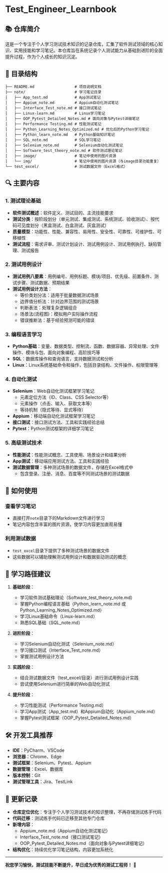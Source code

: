 # Test_Engineer_Learnbook

## 📚 仓库简介

这是一个专注于个人学习测试技术知识的记录仓库，汇集了软件测试领域的核心知识、实用技能和学习笔记。本仓库旨在系统记录个人测试能力从基础到进阶的全面提升过程，作为个人成长的知识沉淀。

## 📁 目录结构

```
├── README.md                  # 项目说明文档
├── note/                      # 学习笔记目录
│   ├── App_test.md            # App测试笔记
│   ├── Appium_note.md         # Appium自动化测试笔记
│   ├── Interface_Test_note.md # 接口测试笔记
│   ├── Linux-learn.md         # Linux学习笔记
│   ├── OOP_Pytest_Detailed_Notes.md # 面向对象与Pytest详细笔记
│   ├── Performance Testing.md # 性能测试笔记
│   ├── Python_Learning_Notes_Optimized.md # 优化后的Python学习笔记
│   ├── Python_learn_note.md   # Python基础知识笔记
│   ├── SQL_note.md            # SQL学习笔记
│   ├── Selenium_note.md       # Selenium自动化测试笔记
│   ├── Software_test_theory_note.md # 软件测试理论笔记
│   ├── image/                 # 笔记中使用的图片资源
│   └── img/                   # 笔记中使用的图片资源（与image目录功能重复）
└── test_excel/                # 测试数据文件（Excel格式）
```

## 🔍 主要内容

### 1. 测试理论基础

- **软件测试概述**：软件定义、测试目的、主流技能要求
- **测试分类**：按阶段划分（单元测试、集成测试、系统测试、验收测试）、按代码可见度划分（黑盒测试、白盒测试、灰盒测试）
- **质量模型**：功能性、性能、兼容性、易用性、安全性、可靠性、可维护性、可移植性
- **测试流程**：需求评审、测试计划设计、测试用例设计、测试用例执行、缺陷管理、测试报告

### 2. 测试用例设计

- **测试用例八要素**：用例编号、用例标题、模块/项目、优先级、前置条件、测试步骤、测试数据、预期结果
- **测试用例设计方法**：
  - 等价类划分法：适用于批量数据测试场景
  - 边界值分析法：针对边界范围的测试场景
  - 判断表法：处理复杂逻辑组合
  - 场景法(流程图)：模拟用户实际操作流程
  - 错误推断法：基于经验预测可能的错误

### 3. 编程语言学习

- **Python基础**：变量、数据类型、控制流、函数、数据容器、异常处理、文件操作、模块与包、面向对象编程、高阶技巧等
- **SQL**：数据库操作和查询语言，支持数据测试和分析
- **Linux**：Linux系统基础命令和操作，包括目录结构、文件操作、权限管理等

### 4. 自动化测试

- **Selenium**：Web自动化测试框架学习笔记
  - 元素定位方法（ID、Class、CSS Selector等）
  - 元素操作（点击、输入、获取文本等）
  - 等待机制（隐式等待、显式等待）
- **Appium**：移动端自动化测试框架学习笔记
- **接口测试**：接口测试方法、工具和实践经验总结
- **Pytest**：Python测试框架的详细学习笔记

### 5. 高级测试技术

- **性能测试**：性能测试概念、工具使用、场景设计和结果分析
- **App测试**：移动端应用测试方法、工具和实践经验
- **测试数据管理**：多种测试场景的数据文件，存储在Excel格式中
  - 包含登录、注册、消息、百度等不同测试场景的测试数据

## 🚀 如何使用

### 查看学习笔记

- 直接打开`note`目录下的Markdown文件进行学习
- 笔记内容包含丰富的图片资源，使学习内容更加直观易懂

### 利用测试数据

- `test_excel`目录下提供了多种测试场景的数据文件
- 这些数据可以辅助理解测试用例设计和数据驱动测试的概念

## 📝 学习路径建议

1. **基础阶段**：
   - 学习软件测试基础理论（Software_test_theory_note.md）
   - 掌握Python编程语言基础（Python_learn_note.md 或 Python_Learning_Notes_Optimized.md）
   - 学习Linux基础命令（Linux-learn.md）
   - 熟悉SQL基础（SQL_note.md）

2. **进阶阶段**：
   - 学习Selenium自动化测试（Selenium_note.md）
   - 学习接口测试（Interface_Test_note.md）
   - 掌握测试用例设计方法

3. **实践阶段**：
   - 结合测试数据文件（test_excel/目录）进行测试用例设计实践
   - 尝试使用Selenium进行简单的Web自动化测试

4. **提升阶段**：
   - 学习性能测试（Performance Testing.md）
   - 学习App测试（App_test.md）和Appium自动化（Appium_note.md）
   - 掌握Pytest测试框架（OOP_Pytest_Detailed_Notes.md）

## 🛠️ 开发工具推荐

- **IDE**：PyCharm、VSCode
- **浏览器**：Chrome、Edge
- **测试框架**：Selenium、Pytest、Appium
- **数据管理**：Excel、数据库
- **版本控制**：Git
- **测试管理工具**：Jira、TestLink

## 📅 更新记录

- **仓库定位优化**：专注于个人学习测试技术的知识整理，不再存储测试练手代码
- **代码迁移**：测试练手代码已迁移至其他专门仓库
- **新增内容**：
  - Appium_note.md（Appium自动化测试笔记）
  - Interface_Test_note.md（接口测试笔记）
  - OOP_Pytest_Detailed_Notes.md（面向对象与Pytest详细笔记）
- **结构优化**：持续优化学习笔记结构，内容更加系统化

---

**祝您学习愉快，测试技能不断提升，早日成为优秀的测试工程师！** 🎉